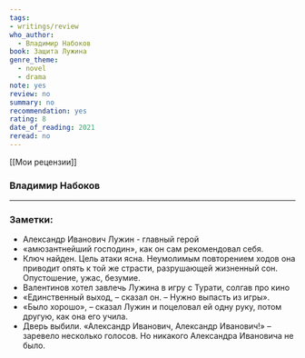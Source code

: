 ```yaml
---
tags: 
- writings/review
who_author:
  - Владимир Набоков
book: Защита Лужина
genre_theme:
  - novel
  - drama
note: yes
review: no
summary: no
recommendation: yes
rating: 8
date_of_reading: 2021
reread: no
---
```

[[Мои рецензии]]
### Владимир Набоков
---
### Заметки:
- Александр Иванович Лужин - главный герой
- «амюзантнейший господин», как он сам рекомендовал себя.
- Ключ найден. Цель атаки ясна. Неумолимым повторением ходов она приводит опять к той же страсти, разрушающей жизненный сон. Опустошение, ужас, безумие.
- Валентинов хотел завлечь Лужина в игру с Турати, солгав про кино
- «Единственный выход, – сказал он. – Нужно выпасть из игры».
- «Было хорошо», – сказал Лужин и поцеловал ей одну руку, потом другую, как она его учила.
- Дверь выбили. «Александр Иванович, Александр Иванович!» – заревело несколько голосов. Но никакого Александра Ивановича не было.